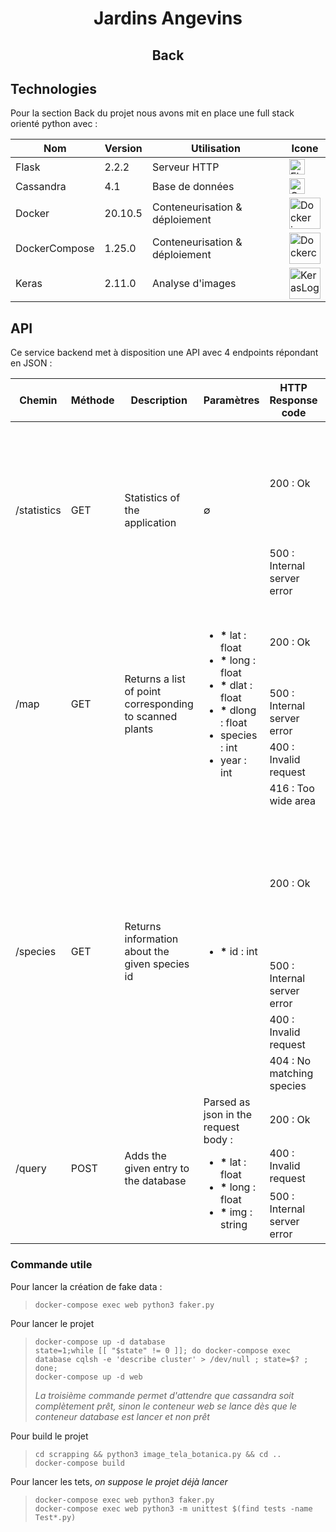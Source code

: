 <div align="center" style="text-align: center;">

# Jardins Angevins
## Back

</div>

## Technologies

Pour la section Back du projet nous avons mit en place une full stack orienté python avec :

 Nom           | Version       | Utilisation                    |  Icone         
---------------|---------------|--------------------------------|---------------
 Flask         | 2.2.2         | Serveur HTTP                   | <img alt="Flask icon" src="https://flask.palletsprojects.com/en/2.2.x/_static/flask-icon.png" height="25"/>
 Cassandra     | 4.1           | Base de données                | <img alt="Cassandra icon" src="https://cassandra.apache.org/assets/img/favicon.ico" height="25"/>
 Docker        | 20.10.5       | Conteneurisation & déploiement | <img alt="Docker icon" src="https://cdn.icon-icons.com/icons2/2107/PNG/512/file_type_docker_icon_130643.png" width="50" />
 DockerCompose | 1.25.0        | Conteneurisation & déploiement | <img alt="Dockercompose logo" src="https://cdn.icon-icons.com/icons2/2107/PNG/512/file_type_docker_icon_130643.png" width="50" />
 Keras         | 2.11.0        | Analyse d'images               | <img alt="KerasLogo" src="https://s3.amazonaws.com/keras.io/img/keras-logo-2018-large-1200.png" width="50" />

## API

Ce service backend met à disposition une API avec 4 endpoints répondant en JSON :

<table>
	<thead>
		<tr>
			<th> Chemin </th>
			<th> Méthode </th>
			<th> Description </th>
			<th> Paramètres </th>
			<th> HTTP Response code </th>
			<th> Response fields </th>
		</tr>
	</thead>
	<tbody>
		<tr>
			<td rowspan="2"> /statistics </td>
			<td rowspan="2"> GET </td>
			<td rowspan="2"> Statistics of the application </td>
			<td rowspan="2"> ∅ </td>
			<td > 200 : Ok </td>
			<td> 
				Single object with :
				<ul>
					<li> pictureCount : int</li>
					<li> contributionCount : int </li>
					<li> downloadCount : string </li>
					<li> speciesCount : int </li>
					<li> plantsCount : int </li>
				</ul>
			</td>
		</tr>
		<tr>
			<td> 500 : Internal server error </td>
			<td> ∅ </td>
		</tr>
		<!-- - -->
		<tr>
			<td rowspan="4"> /map </td>
			<td rowspan="4"> GET </td>
			<td rowspan="4"> Returns  a list of point corresponding to scanned plants </td>
			<td rowspan="4"> 
				<ul>
					<li> <b>*</b> lat : float </li>
					<li> <b>*</b> long : float </li>
					<li> <b>*</b> dlat : float </li>
					<li> <b>*</b> dlong : float </li>
					<li> species : int </li>
					<li> year : int </li>
				</ul>
			</td>
			<td > 200 : Ok </td>
			<td> 
				Array of :
				<ul>
					<li> lat : float </li>
					<li> long : float </li>
					<li> speciesId : int </li>
					<li> timestamp : int </li>
				</ul>
			</td>
		</tr>
		<tr>
			<td> 500 : Internal server error </td>
			<td> ∅ </td>
		</tr>
		<tr>
			<td> 400 : Invalid request </td>
			<td> ∅ </td>
		</tr>
		<tr>
			<td> 416 : Too wide area </td>
			<td> ∅ </td>
		</tr>
		<!-- - -->
		<tr>
			<td rowspan="4"> /species </td>
			<td rowspan="4"> GET </td>
			<td rowspan="4"> Returns information about the given species id  </td>
			<td rowspan="4"> 
				<ul>
					<li> <b>*</b> id : int </li>
				</ul>
			</td>
			<td > 200 : Ok </td>
			<td> 
				Single object with :
				<ul>
					<li> name : string </li>
					<li> scientificName : string </li>
					<li> stats.water : int </li>
					<li> stats.light : int </li>
					<li> stats.toxicity : int </li>
					<li> refImage : string <i>Base64 image</i> </li>
					<li> desc : string </li>
				</ul>
			</td>
		</tr>
		<tr>
			<td> 500 : Internal server error </td>
			<td> ∅ </td>
		</tr>
		<tr>
			<td> 400 : Invalid request </td>
			<td> ∅ </td>
		</tr>
		<tr>
			<td> 404 : No matching species </td>
			<td> ∅ </td>
		</tr>
		<!-- - -->
		<tr>
			<td rowspan="3"> /query </td>
			<td rowspan="3"> POST </td>
			<td rowspan="3"> Adds the given entry to the database </td>
			<td rowspan="3"> 
				Parsed as json in the request body : 
				<ul>
					<li> <b>*</b> lat : float </li>
					<li> <b>*</b> long : float </li>
					<li> <b>*</b> img : string </li>
				</ul>
			</td>
			<td > 200 : Ok </td>
			<td> 
				Single object with :
				<ul>
					<li> speciesId : int </li>
				</ul>
			</td>
		</tr>
		<tr>
			<td> 400 : Invalid request </td>
			<td> ∅ </td>
		</tr>
		<tr>
			<td> 500 : Internal server error </td>
			<td> ∅ </td>
		</tr>
	</tbody>
</table>


### Commande utile
Pour lancer la création de fake data :
> ```bash
> docker-compose exec web python3 faker.py
> ```

Pour lancer le projet
> ```back
> docker-compose up -d database
> state=1;while [[ "$state" != 0 ]]; do docker-compose exec database cqlsh -e 'describe cluster' > /dev/null ; state=$? ; done;
> docker-compose up -d web
> ```
> _La troisième commande permet d'attendre que cassandra soit complètement prêt, sinon le conteneur web se lance dès que le conteneur database est lancer et non prêt_

Pour build le projet
> ```back
> cd scrapping && python3 image_tela_botanica.py && cd ..
> docker-compose build
> ```

Pour lancer les tets, _on suppose le projet déjà lancer_
> ```back
> docker-compose exec web python3 faker.py
> docker-compose exec web python3 -m unittest $(find tests -name Test*.py)
> ```